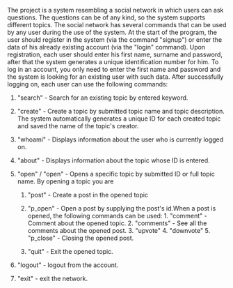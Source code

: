 The project is a system resembling a social network in which users can ask questions.
The questions can be of any kind, so the system supports different topics.
The social network has several commands that can be used by any user during the use of the system. At the start of the program, the user should register in the system (via the command "signup") or enter the data of his already existing account (via the "login" command). Upon registration, each user should enter his first name, surname and password, after that the system generates a unique identification number for him. To log in an account, you only need to enter the first name and password and the system is looking for an existing user with such data.
After successfully logging on, each user can use the following commands:
1. "search" - Search for an existing topic by entered keyword.
2. "create" - Create a topic by submitted topic name and topic description. The system automatically generates a unique ID for each created topic and saved the name of the topic's creator.
3. "whoami" - Displays information about the user who is currently logged on.
4. "about<id>" - Displays information about the topic whose ID is entered.
5. "open<topic id>" / "open<full topic name>" - Opens a specific topic by submitted ID or full topic name. By opening a topic you are
    1. "post" - Create a post in the opened topic
    2. "p_open<id>" - Open a post by supplying the post's id.When a post is opened, the following commands can be used:
                                      1. "comment" - Comment about the opened topic.
                                      2. "comments" - See all the comments about the opened post.
                                      3. "upvote<id>"
                                      4. "downvote<id>"
                                      5. "p_close" -  Closing the opened post.
   
   3. "quit" - Exit the opened topic.
   
6. "logout" - logout from the account.
7. "exit" - exit the network.
                    
